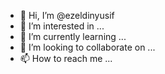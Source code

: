 - 👋 Hi, I’m @ezeldinyusif
- 👀 I’m interested in ...
- 🌱 I’m currently learning ...
- 💞️ I’m looking to collaborate on ...
- 📫 How to reach me ...

<!---
ezeldinyusif/ezeldinyusif is a ✨ special ✨ repository because its `README.md` (this file) appears on your GitHub profile.
You can click the Preview link to take a look at your changes.
--->
